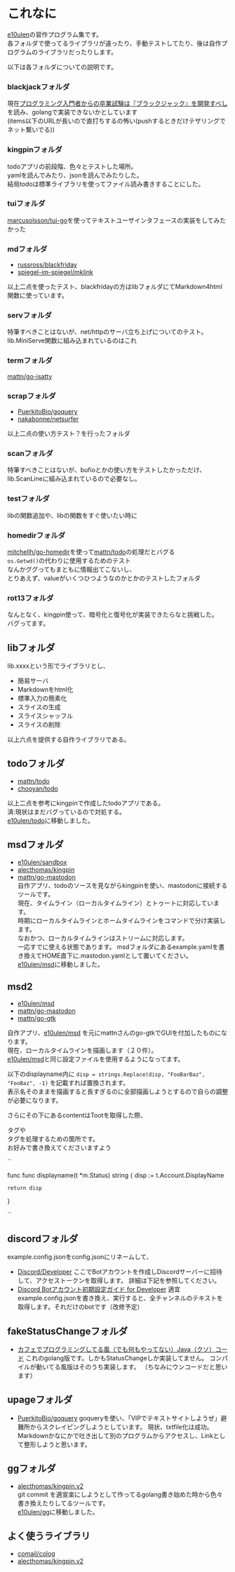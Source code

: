 # これなに
[e10ulen][1]の習作プログラム集です。  
各フォルダで使ってるライブラリが違ったり、手動テストしてたり、後は自作プログラムのライブラリだったりします。  

以下は各フォルダについての説明です。  

### blackjackフォルダ
現在[プログラミング入門者からの卒業試験は『ブラックジャック』を開発すべし](https://bit.ly/2HtrQiC)を読み、golangで実装できないかとしています  
(items以下のURLが長いので直打ちするの怖い(pushするときだけテザリングでネット繋いでる))  

### kingpinフォルダ
todoアプリの前段階、色々とテストした場所。  
yamlを読んでみたり、jsonを読んでみたりした。  
結局todoは標準ライブラリを使ってファイル読み書きすることにした。  

### tuiフォルダ
[marcusolsson/tui-go][9]を使ってテキストユーザインタフェースの実装をしてみたかった  

### mdフォルダ
- [russross/blackfriday][7]
- [spiegel-im-spiegel/mklink][8]
  
以上二点を使ったテスト、blackfridayの方はlibフォルダにてMarkdown4html関数に使っています。  
  
### servフォルダ
特筆すべきことはないが、net/httpのサーバ立ち上げについてのテスト。  
lib.MiniServe関数に組み込まれているのはこれ  

### termフォルダ
[mattn/go-isatty][2]

### scrapフォルダ
- [PuerkitoBio/goquery][5]
- [nakabonne/netsurfer][6]
  
以上二点の使い方テスト？を行ったフォルダ  
  
### scanフォルダ
特筆すべきことはないが、bufioとかの使い方をテストしたかっただけ、  
lib.ScanLineに組み込まれているので必要なし。 

### testフォルダ
libの関数追加や、libの関数をすぐ使いたい時に  
  
### homedirフォルダ
[mitchellh/go-homedir][12]を使って[mattn/todo][3]の処理だとバグる  
`` os.Getwd() ``の代わりに使用するためのテスト  
なんかググってもまともに情報出てこないし、  
とりあえず、valueがいくつひつようなのかとかのテストしたフォルダ
  
### rot13フォルダ
なんとなく、kingpin使って、暗号化と復号化が実装できたらなと挑戦した。  
バグってます。  


## libフォルダ
lib.xxxxという形でライブラリとし、  

- 簡易サーバ  
- Markdownをhtml化  
- 標準入力の簡素化  
- スライスの生成  
- スライスシャッフル  
- スライスの削除  

以上六点を提供する自作ライブラリである。  


## todoフォルダ
- [mattn/todo][3]  
- [chooyan/todo][4]  

以上二点を参考にkingpinで作成したtodoアプリである。  
済:現状はまだバグっているので対処する。  
[e10ulen/todo](https://github.com/e10ulen/todo)に移動しました。  
  

## msdフォルダ
- [e10ulen/sandbox](https://github.com/e10ulen/sandbox/)  
- [alecthomas/kingpin][11]  
- [mattn/go-mastodon][13]  
自作アプリ、todoのソースを見ながらkingpinを使い、mastodonに接続するツールです。  
現在、タイムライン（ローカルタイムライン）とトゥートに対応しています。  
時期にローカルタイムラインとホームタイムラインをコマンドで分け実装します。  
なおかつ、ローカルタイムラインはストリームに対応します。  
一応すでに使える状態であります。
msdフォルダにあるexample.yamlを書き換えてHOME直下に.mastodon.yamlとして置いてください。  
[e10ulen/msd](https://github.com/e10ulen/msd)に移動しました。  
  
## msd2
- [e10ulen/msd](https://github.com/e10ulen/msd)
- [mattn/go-mastodon][13]
- [mattn/go-gtk](https://github.com/mattn/go-gtk)

自作アプリ、[e10ulen/msd](https://github.com/e10ulen/msd) を元にmattnさんのgo-gtkでGUIを付加したものになります。  
現在、ローカルタイムラインを描画します（２０件）。  
[e10ulen/msd](https://github.com/msd)と同じ設定ファイルを使用するようになってます。  

以下のdisplayname内に `` disp = strings.Replace(disp, "FooBarBaz", "FooBaz", -1) `` を記載すれば置換されます。  
表示名そのままを描画すると長すぎるのに全部描画しようとするので自らの調整が必要になります。  

さらにその下にあるcontentはTootを取得した際、<p></p>タグや<br />タグを処理するための箇所です。  
お好みで書き換えてくださいますよう  

``

func func displayname(t *m.Status) string {
	disp := t.Account.DisplayName

	return disp
}

``

##  discordフォルダ
example.config.jsonをconfig.jsonにリネームして、
- [Discord/Developer][16]
ここでBotアカウントを作成しDiscordサーバーに招待して、アクセストークンを取得します。
詳細は下記を参照してください。
- [Discord Botアカウント初期設定ガイド for Developer][15]
適宜example.config.jsonを書き換え、実行すると、全チャンネルのテキストを取得します。それだけのbotです（改修予定）

##  fakeStatusChangeフォルダ
- [カフェでプログラミングしてる風（でも何もやってない）Java（クソ）コード][17]
これのgolang版です。しかもStatusChangeしか実装してません。
コンパイルが動いてる風版はそのうち実装します。
（ちなみにウンコードだと思います）

## upageフォルダ
- [PuerkitoBio/goquery][14]
goqueryを使い、「VIPでテキストサイトしようぜ」避難所からスクレイピングしようとしています。
現状、txtfile化は成功。Markdownかなにかで吐き出して別のプログラムからアクセスし、Linkとして整形しようと思います。

## ggフォルダ
- [alecthomas/kingpin.v2][11]  
git commit を適宣楽にしようとして作ってるgolang書き始めた時から色々書き換えたりしてるツールです。  
[e10ulen/gg](https://github.com/e10ulen/gg)に移動しました。

## よく使うライブラリ
- [comail/colog][10]  
- [alecthomas/kingpin.v2][11]  
  
[1]:https://github.com/e10ulen
[2]:https://github.com/mattn/go-isatty
[3]:https://github.com/mattn/todo
[4]:https://github.com/chooyan/todo
[5]:https://github.com/PuerkitoBio/goquery
[6]:https://github.com/nakabonne/netsurfer
[7]:https://github.com/russross/blackfriday
[8]:https://github.com/spiegel-im-spiegel/mklink
[9]:https://github.com/marcusolsson/tui-go
[10]:https://github.com/comail/colog
[11]:https://gopkg.in/alecthomas/kingpin.v2
[12]:https://github.com/mitchellh/go-homedir
[13]:https://github.com/mattn/go-mastodon
[14]:https://github.com/PuerkitoBio/goquery
[15]:https://qiita.com/1ntegrale9/items/cb285053f2fa5d0cccdf
[16]:https://discord.com/developers/applications
[17]:https://qiita.com/3S_Laboo/items/660883a0184dabaea65b

